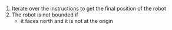 1. Iterate over the instructions to get the final position of the robot
2. The robot is not bounded if 
	- it faces north and it is not at the origin
